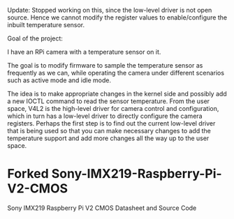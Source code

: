 Update: Stopped working on this, since the low-level driver is not open source. Hence we cannot modify the register values to enable/configure the inbuilt temperature sensor.

Goal of the project:

I have an RPi camera with a temperature sensor on it. 

The goal is to modify firmware to sample the temperature sensor as frequently as we can, while operating the camera under different scenarios such as active mode and idle mode.

The idea is to make appropriate changes in the kernel side and possibly add a new IOCTL command to read the sensor temperature. From the user space, V4L2 is the high-level driver for camera control and configuration, which in turn has a low-level driver to directly configure the camera registers. Perhaps the first step is to find out the current low-level driver that is being used so that you can make necessary changes to add the temperature support and add more changes all the way up to the user space.

# Forked Sony-IMX219-Raspberry-Pi-V2-CMOS
Sony IMX219 Raspberry Pi V2 CMOS Datasheet and Source Code
